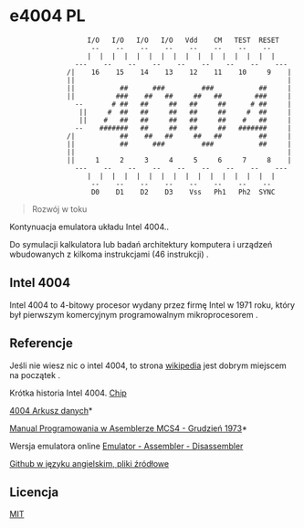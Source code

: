# e4004 PL

```
                   I/O   I/O   I/O   I/O   Vdd    CM   TEST  RESET
                    --    --    --    --    --    --    --    --
                   |  |  |  |  |  |  |  |  |  |  |  |  |  |  |  |
                ---    --    --    --    --    --    --    --    ---
              /|    16    15    14    13    12    11    10     9    |
              ||                                                    |
              ||           ##      ###         ###           ##     |
              ||          ###    ##   ##     ##   ##        ###     |
                --       # ##   ##     ##   ##     ##      # ##     |
                 ||     #  ##   ##     ##   ##     ##     #  ##     |
                 ||    #   ##   ##     ##   ##     ##    #   ##     |
                --    #######   ##     ##   ##     ##   #######     |
              /|           ##    ##   ##     ##   ##         ##     |
              ||           ##      ###         ###           ##     |
              ||                                                    |
              ||     1     2     3     4     5     6     7     8    |
                ---    --    --    --    --    --    --    --    ---
                   |  |  |  |  |  |  |  |  |  |  |  |  |  |  |  |
                    --    --    --    --    --    --    --    --
                    D0    D1    D2    D3    Vss   Ph1   Ph2  SYNC
```

>  Rozwój w toku

Kontynuacja  emulatora układu Intel 4004..

Do symulacji kalkulatora lub badań architektury komputera i urządzeń wbudowanych  z kilkoma instrukcjami (46 instrukcji) .

## Intel 4004

Intel 4004 to 4-bitowy procesor wydany przez firmę Intel w 1971 roku, który był pierwszym komercyjnym programowalnym mikroprocesorem .


## Referencje

Jeśli nie wiesz nic o intel 4004, to strona [wikipedia](https://pl.wikipedia.org/wiki/Intel_4004)  jest dobrym miejscem na początek .

Krótka historia Intel 4004. [Chip](https://www.intel.com/content/www/us/en/history/museum-story-of-intel-4004.html)

[4004 Arkusz danych](https://datasheet4u.com/datasheet-pdf/Intel/4004/pdf.php?id=787753)*

[Manual Programowania w Asemblerze MCS4 - Grudzień 1973](http://www.nj7p.org/Manuals/PDFs/Intel/MCS-4_ALPM_Dec73.pdf)*

Wersja emulatora online [Emulator - Assembler - Disassembler](http://e4004.szyc.org/)

[Github w języku angielskim, pliki źródłowe](https://github.com/lpg2709/emulator-Intel-4004)

## Licencja

[MIT](./LICENSE)
